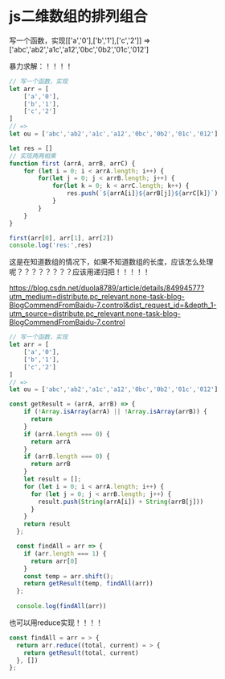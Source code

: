 # js二维数组的排列组合



写一个函数，实现[['a','0'],['b','1'],['c','2']] => ['abc','ab2','a1c','a12','0bc','0b2','01c','012']

暴力求解：！！！！

```js
// 写一个函数，实现
let arr = [
    ['a','0'],
    ['b','1'],
    ['c','2']
] 
// => 
let ou = ['abc','ab2','a1c','a12','0bc','0b2','01c','012']

let res = []
// 实现两两相乘
function first (arrA, arrB, arrC) {
    for (let i = 0; i < arrA.length; i++) {
        for(let j = 0; j < arrB.length; j++) {
            for(let k = 0; k < arrC.length; k++) {
                res.push(`${arrA[i]}${arrB[j]}${arrC[k]}`)
            }
        }
    }
}

first(arr[0], arr[1], arr[2])
console.log('res:',res)
```

这是在知道数组的情况下，如果不知道数组的长度，应该怎么处理呢？？？？？？？？应该用递归把！！！！！



https://blog.csdn.net/duola8789/article/details/84994577?utm_medium=distribute.pc_relevant.none-task-blog-BlogCommendFromBaidu-7.control&dist_request_id=&depth_1-utm_source=distribute.pc_relevant.none-task-blog-BlogCommendFromBaidu-7.control



```js
// 写一个函数，实现
let arr = [
    ['a','0'],
    ['b','1'],
    ['c','2']
] 
// => 
let ou = ['abc','ab2','a1c','a12','0bc','0b2','01c','012']

const getResult = (arrA, arrB) => {
    if (!Array.isArray(arrA) || !Array.isArray(arrB)) {
      return
    }
    if (arrA.length === 0) {
      return arrA
    }
    if (arrB.length === 0) {
      return arrB
    }
    let result = [];
    for (let i = 0; i < arrA.length; i++) {
      for (let j = 0; j < arrB.length; j++) {
        result.push(String(arrA[i]) + String(arrB[j]))
      }
    }
    return result
  };

  const findAll = arr => {
    if (arr.length === 1) {
      return arr[0]
    }
    const temp = arr.shift();
    return getResult(temp, findAll(arr))
  };
  
  console.log(findAll(arr))
```

也可以用reduce实现！！！！

```js
const findAll = arr = > {
  return arr.reduce((total, current) = > {
    return getResult(total, current)
  }, [])
};
```

